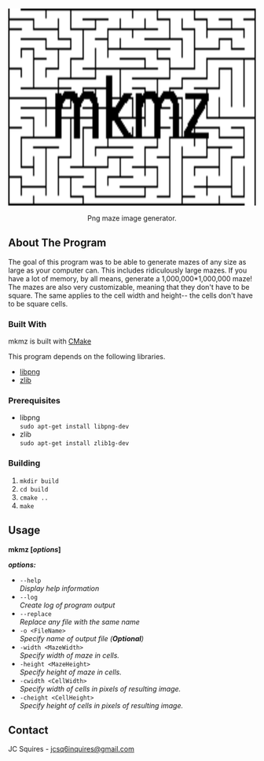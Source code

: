 <br />
<div align="center">
  <a href="https://github.com/jcsq6/mkmz">
    <img src="images/logo.png" alt="Logo" width="800" height="400">
  </a>

  <p align="center">
    Png maze image generator.
  </p>
</div>

## About The Program

The goal of this program was to be able to generate mazes of any size as large as your computer can. This includes ridiculously large mazes. If you have a lot of memory, by all means, generate a 1,000,000*1,000,000 maze! The mazes are also very customizable, meaning that they don't have to be square. The same applies to the cell width and height-- the cells don't have to be square cells.


### Built With

mkmz is built with [CMake](https://cmake.org/)

This program depends on the following libraries.

* [libpng](http://www.libpng.org/pub/png/libpng.html)
* [zlib](https://zlib.net/)

### Prerequisites
* libpng  
  ```sudo apt-get install libpng-dev```
* zlib  
  ```sudo apt-get install zlib1g-dev```  

### Building

1. `mkdir build`
2. `cd build`
3. `cmake ..`  
4. `make`  

## Usage  
**mkmz [*options*]** 

***options:***  
* ```--help```  
*Display help information*  
* ```--log```  
*Create log of program output*  
* ```--replace```  
*Replace any file with the same name*  
* ```-o <FileName>```  
*Specify name of output file (***Optional***)*  
* ```-width <MazeWidth>```  
*Specify width of maze in cells.*  
* ```-height <MazeHeight>```  
*Specify height of maze in cells.*  
* ```-cwidth <CellWidth>```  
*Specify width of cells in pixels of resulting image.*  
* ```-cheight <CellHeight>```  
*Specify height of cells in pixels of resulting image.*  

## Contact

JC Squires - jcsq6inquires@gmail.com
